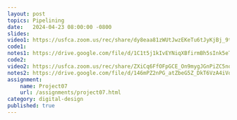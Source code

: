 ```yaml
---
layout: post
topics: Pipelining
date:   2024-04-23 08:00:00 -0800
slides: 
video1: https://usfca.zoom.us/rec/share/dy8eaa81zWUtJwzEKeTu6tJyKjBj_9tZZ8foqQ18oPQt9U1NNDYjwqRZikNOIlJo._4RNeUQzGgQm8tl1
code1: 
notes1: https://drive.google.com/file/d/1C1t5j1kIvEYNiqXBfirmBh5sInk5eTcU/view?usp=drive_link
code2: 
video2: https://usfca.zoom.us/rec/share/ZXiCq6FfOFpGCE_On9mygJGnPiZC5nqg4P1mAWai4Bl7oPbhsJKJkRhJgRjg5ov5.WXLV0bBuZIELOQKP
notes2: https://drive.google.com/file/d/146mPZ2nPG_atZbeG5Z_DkT6VzA4iVqqL/view?usp=drive_link
assignment:
    name: Project07
    url: /assignments/project07.html
category: digital-design
published: true
---
```

